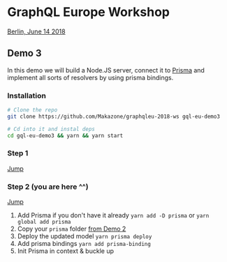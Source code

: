 # GraphQL Europe Workshop

[Berlin, June 14 2018](https://www.meetup.com/graphql-berlin/events/251440436/)

## Demo 3

In this demo we will build a Node.JS server, connect it to [Prisma](prisma.io) and implement all sorts of resolvers by using prisma bindings.

### Installation

```bash
# Clone the repo
git clone https://github.com/Makazone/graphqleu-2018-ws gql-eu-demo3

# Cd into it and instal deps
cd gql-eu-demo3 && yarn && yarn start
```

### Step 1

[Jump](https://github.com/Makazone/graphqleu-2018-ws#step-1)

### Step 2 (you are here ^^)

[Jump](https://github.com/Makazone/graphqleu-2018-ws/tree/prisma-init#step-2)

1.  Add Prisma if you don't have it already `yarn add -D prisma` or `yarn global add prisma`
2.  Copy your `prisma` folder [from Demo 2](https://github.com/alexedev/graphqleu-2018-ws/blob/master/prisma/datamodel.graphql)
3.  Deploy the updated model `yarn prisma deploy`
4.  Add prisma bindings `yarn add prisma-binding`
5.  Init Prisma in context & buckle up
